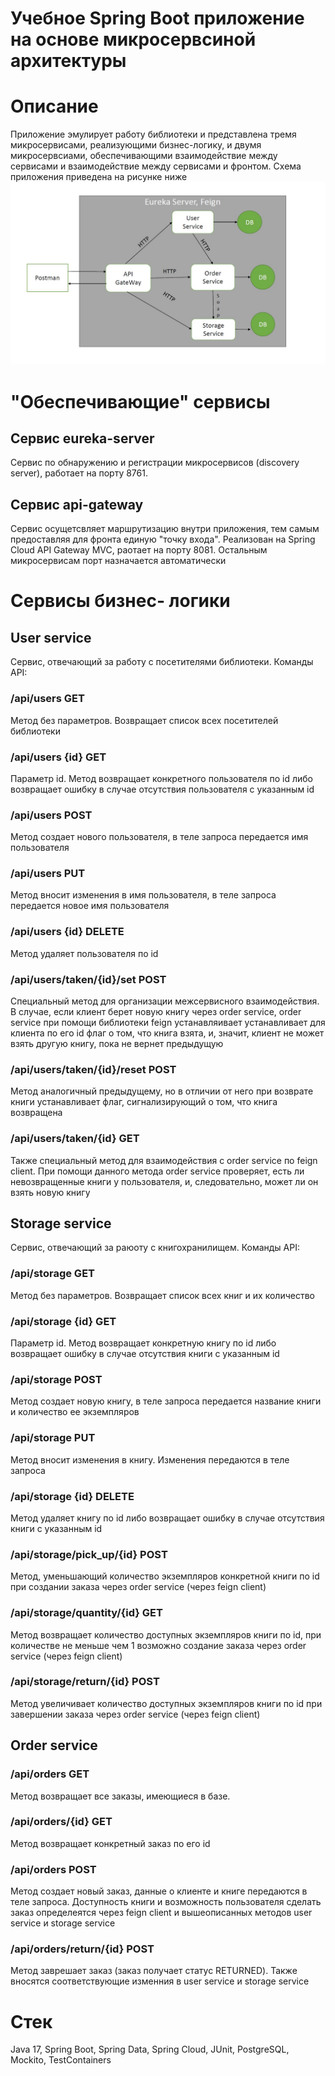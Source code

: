 # Учебное Spring Boot приложение на основе микросервсиной архитектуры
# Описание
Приложение эмулирует работу библиотеки и представлена тремя микросервисами, реализующими бизнес-логику, и двумя микросервсиами, обеспечивающими взаимодействие между сервисами и взаимодействие между сервисами и фронтом. Схема приложения приведена на рисунке ниже 
![схема приложения](https://github.com/romankusov/microservices-library/blob/master/Схема%20приложения.jpg)
# "Обеспечивающие" сервисы
## Сервис eureka-server
Сервис по обнаружению и регистрации микросервисов (discovery server), работает на порту 8761.
## Сервис api-gateway
Сервис осущетсвляет маршрутизацию внутри приложения, тем самым предоставляя для фронта единую "точку входа". Реализован на Spring Cloud API Gateway MVC, раотает на порту 8081. Остальным микросервисам порт назначается автоматически
# Сервисы бизнес- логики
## User service
Сервис, отвечающий за работу с посетителями библиотеки. Команды API:
### /api/users GET
Метод без параметров. Возвращает список всех посетителей библиотеки
### /api/users {id} GET
Параметр id. Метод возвращает конкретного пользователя по id либо возвращает ошибку в случае отсутствия пользователя с указанным id
### /api/users POST
Метод создает нового пользователя, в теле запроса передается имя пользователя
### /api/users PUT 
Метод вносит изменения в имя пользователя, в теле запроса передается новое имя пользователя
### /api/users {id} DELETE
Метод удаляет пользователя по id
### /api/users/taken/{id}/set POST
Специальный метод для организации межсервисного взаимодействия. В случае, если клиент берет новую книгу через order service, order service при помощи библиотеки feign устанавляивает устанавливает для клиента по его id флаг о том, что книга взята, и, значит, клиент не может взять другую книгу, пока не вернет предыдущую
### /api/users/taken/{id}/reset POST
Метод аналогичный предыдущему, но в отличии от него при возврате книги устанавливает флаг, сигнализирующий о том, что книга возвращена
### /api/users/taken/{id} GET
Также специальный метод для взаимодействия с order service по feign client. При помощи данного метода order service проверяет, есть ли невозвращенные книги у пользователя, и, следовательно, может ли он взять новую книгу
## Storage service
Сервис, отвечающий за раюоту с книгохранилищем. Команды API:
### /api/storage GET
Метод без параметров. Возвращает список всех книг и их количество 
### /api/storage {id} GET
Параметр id. Метод возвращает конкретную книгу по id либо возвращает ошибку в случае отсутствия книги с указанным id
### /api/storage POST
Метод создает новую книгу, в теле запроса передается название книги и количество ее экземпляров
### /api/storage PUT 
Метод вносит изменения в книгу. Изменения передаются в теле запроса
### /api/storage {id} DELETE
Метод удаляет книгу по id либо возвращает ошибку в случае отсутствия книги с указанным id
### /api/storage/pick_up/{id} POST
Метод, уменьшающий количество экземпляров конкретной книги по id при создании заказа через order service (через feign client)
### /api/storage/quantity/{id} GET
Метод возвращает количество доступных экземпляров книги по id, при количестве не меньше чем 1 возможно создание заказа через order service (через feign client) 
### /api/storage/return/{id} POST
Метод увеличивает количество доступных экземпляров книги по id при завершении заказа через order service (через feign client)
## Order service
### /api/orders GET
Метод возвращает все заказы, имеющиеся в базе.
### /api/orders/{id} GET
Метод возвращает конкретный заказ по его id
### /api/orders POST
Метод создает новый заказ, данные о клиенте и книге передаются в теле запроса. Доступность книги и возможность пользователя сделать заказ определеятся через feign client и вышеописанных методов user service и storage service
### /api/orders/return/{id} POST
Метод заврешает заказ (заказ получает статус RETURNED). Также вносятся соответствующие изменния в user service и storage service
# Стек
Java 17, Spring Boot, Spring Data, Spring Cloud, JUnit, PostgreSQL, Mockito, TestContainers
